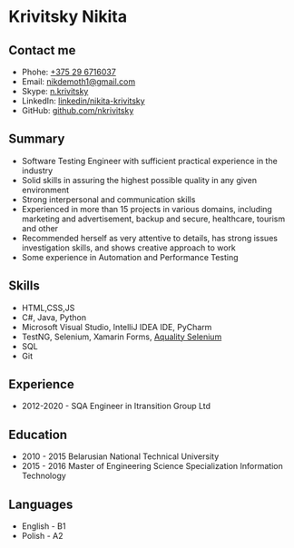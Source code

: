 # Krivitsky Nikita

## Contact me
- Phohe: [+375 29 6716037](tel:+375296716037)  
- Email: [nikdemoth1@gmail.com](mailto:nikdemoth1@gmail.com)  
- Skype: [n.krivitsky](skype:n.krivitsky?add)  
- LinkedIn: [linkedin/nikita-krivitsky](www.linkedin.com/in/nikita-krivitsky)  
- GitHub: [github.com/nkrivitsky](https://github.com/nkrivitsky)  

## Summary
- Software Testing Engineer with sufficient practical experience in the industry  
- Solid skills in assuring the highest possible quality in any given environment  
- Strong interpersonal and communication skills  
- Experienced in more than 15 projects in various domains, including marketing and advertisement, backup and secure, healthcare, tourism and other  
- Recommended herself as very attentive to details, has strong issues investigation skills, and shows creative approach to work  
- Some experience in Automation and Performance Testing  

## Skills
- HTML,CSS,JS
- C#, Java, Python
- Microsoft Visual Studio, IntelliJ IDEA IDE, PyCharm
- TestNG, Selenium, Xamarin Forms, [Aquality Selenium](https://github.com/aquality-automation/aquality-selenium-java/)
- SQL
- Git

## Experience
- 2012-2020 - SQA Engineer in Itransition Group Ltd

## Education
- 2010 - 2015 Belarusian National Technical University
- 2015 - 2016 Master of Engineering Science Specialization Information Technology

## Languages
- English - B1 
- Polish - A2